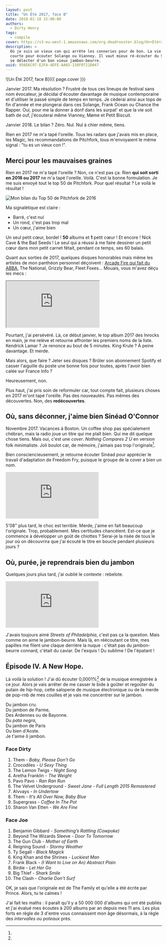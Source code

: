 ```yaml
---
layout: post
title: "Un Été 2017, face B"
date: 2018-01-18 15:00:00
authors:
  - Dirty Henry
tags:
  - compile
cover: https://s3-eu-west-1.amazonaws.com/org.deadrooster.blog/Un+Été+2017-face+B.jpg
description: >
  Où je suis un vieux con qui arrête les conneries pour de bon. La vie est trop
  courte pour écouter Solange ou Vianney. Il vaut mieux ré-écouter du Sinéad ou
  se délecter d'un bon vieux jambon-beurre.
uuid: 956E6C97-E2FA-4EFE-AA65-158F0721D047
---
```


![Un Été 2017, face B]({{ page.cover }})

Janvier 2017. Ma résolution ? Frustré de tous ces lineups de festival sans nom
évocateur, je décidai d'écouter davantage de musique contemporaine et d'utiliser
le passé simple de temps en temps. Je cèderai ainsi aux tops de fin d'année et
me plongerai dans ces Solange, Frank Ocean ou Chance the Rapper. Oui, pour me la
donner à donf dans les surpat' et que la vie soit bath de ouf, j'écouterai même
Vianney, Møme et Petit Biscuit.

Janvier 2018. Le bilan ? Zéro. Nul. Nul à chier même, tiens.

Rien en 2017 ne m'a tapé l'oreille. Tous les radars que j'avais mis en place,
les Magic, les recommandations de Pitchfork, tous m'envoyaient le même signal :
"tu es un vieux con !".

## Merci pour les mauvaises graines

Rien en 2017 ne m'a tapé l'oreille ? Non, ce n'est pas ça. Rien **qui soit sorti
en 2016 ou 2017** ne m'a tapé l'oreille. Voilà. C'est la bonne formulation. Je
me suis envoyé tout le top 50 de Pitchfork. Pour quel résultat ? Le voilà le
résultat !

![Mon bilan du Top 50 de Pitchfork de 2016][bilan]

Ma signalétique est claire :

- Barré, c'est nul
- Un rond, c'est pas trop mal
- Un cœur, j'aime bien

Un seul petit cœur, bordel ! **50** albums et **1** petit cœur ! Et encore !
Nick Cave & the Bad Seeds ! Le seul qui a réussi à me faire dessiner un petit
cœur dans mon petit carnet fêtait, pendant ce temps, ses 60 balais.

Quant aux sorties de 2017, quelques disques honorables mais même les artistes de
mon panthéon personnel déçoivent : [Arcade Fire qui fait du
ABBA][arcade-fire-par-libe], The National, Grizzly Bear, Fleet Foxes... Mouais,
vous m'avez déçu les mecs :

<div class="embed-responsive embed-responsive-16by9">
  <iframe class="embed-responsive-item" src="https://giphy.com/embed/pVAMI8QYM42n6"></iframe>
</div>

Pourtant, j'ai persévéré. Là, ce début janvier, le top album 2017 des Inrocks en
main, je me relève et retourne affronter les premiers noms de la liste. Kendrick
Lamar ? Je renonce au bout de 5 minutes. King Krule ? À peine davantage. Et
merde.

Mais alors, que faire ? Jeter ses disques ? Brûler son abonnement Spotify et
casser l'aiguille du poste une bonne fois pour toutes, après l'avoir bien calée
sur France Info ?

Heureusement, non.

Plus haut, j'ai pris soin de reformuler car, tout compte fait, plusieurs choses
en 2017 m'ont tapé l'oreille. Pas des nouveautés. Pas mêmes des découvertes.
Non, des **redécouvertes**.

## Où, sans déconner, j'aime bien Sinéad O'Connor

Novembre 2017. Vacances à Boston. Un coffee shop pas spécialement chébran, mais
la radio joue un titre qui me plaît bien. Qui me dit quelque chose tiens. Mais
oui, c'est une _cover_. _Nothing Compares 2 U_ en version folk minimaliste. Joli
boulot car, de mémoire, j'aimais pas trop l'originale[^1].

Bien consciencieusement, je retourne écouter Sinéad pour apprécier le travail
d'adaptation de Freedom Fry, puisque le groupe de la cover a bien un nom.

<div class="embed-responsive embed-responsive-16by9">
  <iframe class="embed-responsive-item" src="https://www.youtube.com/embed/0-EF60neguk" frameborder="0" allow="autoplay; encrypted-media" allowfullscreen></iframe>
</div>

5'08" plus tard, le choc est terrible. Merde, j'aime en fait beaucoup
l'originale. Trop, probablement. Mes certitudes chancèlent. Est-ce que je
commence à développer un goût de chiottes ? Serai-je la risée de tous le jour où
on découvrira que j'ai écouté le titre en boucle pendant plusieurs jours ?

## Où, purée, je reprendrais bien du jambon

Quelques jours plus tard, j'ai oublié le contexte : rebelote.

<div class="embed-responsive embed-responsive-16by9">
  <iframe class="embed-responsive-item" src="https://www.youtube.com/embed/4z2DtNW79sQ" frameborder="0" allow="autoplay; encrypted-media" allowfullscreen></iframe>
</div>

J'avais toujours aimé _Streets of Philadelphia_, c'est pas ça la question. Mais
comme on aime le jambon-beurre. Mais là, en réécoutant ce titre, mes papilles me
filent une claque derrière la nuque : c'était pas du jambon-beurre connard,
c'était du caviar. De l'exquis ! Du sublime ! De l'épatant !

## Épisode IV. A New Hope.

Là voilà la solution ! J'ai dû écouter 0,0001%[^2] de la musique enregistrée à
ce jour. Alors je vais arrêter de me casser le bide à goûter et regoûter du
putain de hip-hop, cette saloperie de musique électronique ou de la merde de
pop-rnb de mes couilles et je vais me concentrer sur le jambon.

Du jambon cru.  
Du jambon de Parme,  
Des Ardennes ou de Bayonne.  
Du _pata negra_,  
Du jambon de Paris  
Ou bien d'Aoste.  
Je t'aime ô jambon.

<div id='ete-2017-face-B-playlist'
     class="dr-playlist"
     dr-spotify-id="3Iy02RR8SSSoBhmspNDyAF"
     dr-spotify-user="guiguilele">
</div>

### Face Dirty

1. Them - _Baby, Please Don't Go_
1. Crocodiles - _U Sexy Thing_
1. The Lemon Twigs - _Night Song_
1. Aretha Franklin - _The Weight_
1. Pavo Pavo - _Ran Ran Run_
1. The Velvet Underground - _Sweet Jane - Full Length 2015 Remastered_
1. Alvvays - _In Undertow_
1. Them - _It's All Over Now, Baby Blue_
1. Supergrass - _Coffee In The Pot_
1. Sharon Van Etten - _We Are Fine_

### Face Joe

1. Benjamin Gibbard - _Something’s Rattling (Cowpoke)_
1. Beyond The Wizards Sleeve - _Door To Tomorrow_
1. The Gun Club - _Mother of Earth_
1. Reigning Sound - _Stormy Weather_
1. Ty Segall - _Black Magick_
1. King Khan and the Shrines - _Luckiest Man_
1. Frank Black - _(I Want to Live on An) Abstract Plain_
1. Birdie - _Let Her Go_
1. Big Thief - _Shark Smile_
1. The Clash - _Charlie Don't Surf_

[^1]:
  OK, je sais que l'originale est de The Family et qu'elle a été écrite par
  Prince. Alors, tu te calmes !

[^2]:
  J'ai fait les maths : il paraît qu'il y a 50 000 000 d'albums qui ont été
  publiés et j'ai évalué mes écoutes à 200 albums par an depuis mes 11 ans. Les
  plus forts en règle de 3 d'entre vous connaissent mon âge désormais, à la
  règle des _intervalles ou poteaux_ près.

[bilan]:
  https://s3-eu-west-1.amazonaws.com/org.deadrooster.blog/pitchfork-top-50-2016.png
[arcade-fire-par-libe]:
  http://next.liberation.fr/musique/2017/07/24/arcade-fire-brulant-paradoxe_1585949

